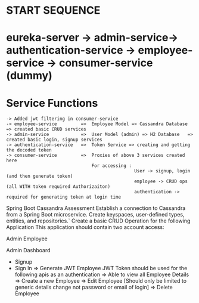 # START SEQUENCE
# eureka-server -> admin-service-> authentication-service -> employee-service -> consumer-service (dummy)

<h1> Service Functions </h1>

    -> Added jwt filtering in consumer-service
    -> employee-service         =>  Employee Model => Cassandra Database => created basic CRUD services
    -> admin-service            =>  User Model (admin) => H2 Database   => created basic login, signup services
    -> authentication-service   =>  Token Service => creating and getting the decoded token 
    -> consumer-service         =>  Proxies of above 3 services created here 
                                    For accessing : 
                                                    User -> signup, login (and then generate token)
                                                    employee -> CRUD ops (all WITH token required Authorizaiton)
                                                    authentication -> required for generating token at login time
                                                    
                                                    
                                                    
                                                    
                                                    
                                                    
   Spring Boot Cassandra Assessment
Establish a connection to Cassandra from a Spring Boot microservice.
Create keyspaces, user-defined types, entities, and repositories.`
Create a basic CRUD Operation for the following Application
This application should contain two account access:

Admin 
Employee

Admin Dashboard
- Signup
- Sign In => Generate JWT
Employee
JWT Token should be used for the following apis as an authentication
  => Able to view all Employee Details
  => Create a new Employee
  => Edit Employee [Should only be limited to generic details change not password or email of login]
  => Delete Employee
